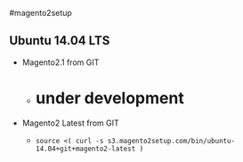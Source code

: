 #magento2setup


## Ubuntu 14.04 LTS

- Magento2.1 from GIT
    - # under development

- Magento2 Latest from GIT
    - `source <( curl -s s3.magento2setup.com/bin/ubuntu-14.04+git+magento2-latest )`

